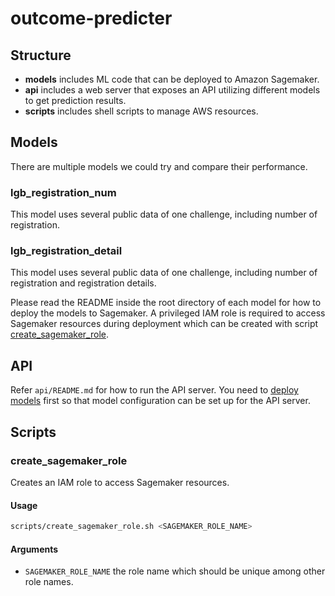 # outcome-predicter

## Structure

- **models** includes ML code that can be deployed to Amazon Sagemaker.
- **api** includes a web server that exposes an API utilizing different models to get prediction results.
- **scripts** includes shell scripts to manage AWS resources.

## Models

There are multiple models we could try and compare their performance.

### lgb_registration_num

This model uses several public data of one challenge, including number of registration.

### lgb_registration_detail

This model uses several public data of one challenge, including number of registration and registration details.

Please read the README inside the root directory of each model for how to deploy the models to Sagemaker.
A privileged IAM role is required to access Sagemaker resources during deployment
which can be created with script [create_sagemaker_role](#create_sagemaker_role).

## API
Refer `api/README.md` for how to run the API server.
You need to [deploy models](#models) first so that model configuration can be set up for the API server.

## Scripts

### create_sagemaker_role
Creates an IAM role to access Sagemaker resources.

#### Usage

``` bash
scripts/create_sagemaker_role.sh <SAGEMAKER_ROLE_NAME>
```

#### Arguments

- `SAGEMAKER_ROLE_NAME` the role name which should be unique among other role names.
